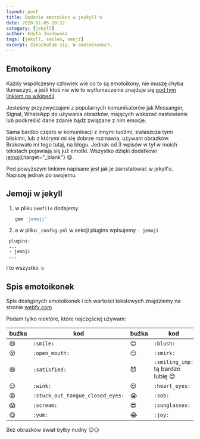 ```yaml
---
layout: post
title: Dodanie emotoikon w jeykyll'u
date: 2020-01-05 20:22
category: [jekyll]
author: Edyta Jozdowska
tags: [jekyll, smiles, emoji]
excerpt: Zakochałam się. W emotoikonach.
---
```

## Emotoikony
Każdy współczesny człowiek wie co to są emotoikony, nie muszę chyba tłumaczyć, a jeśli ktoś nie wie to wytłumaczenie znajduje się [pod tym linkiem na wikipedii](https://pl.wikipedia.org/wiki/Emotikon). 

Jesteśmy przyzwyczajeni z popularnych komunikatorów jak Messanger, Signal, WhatsApp do używania obrazków, mających wskazać nastawienie lub podkreślić dane zdanie bądź związane z nim emocje. 

Sama bardzo często w komunikacji z innymi ludźmi, zwłaszcza tymi bliskimi, lub z którymi mi się dobrze rozmawia, używam obrazków. Brakowało mi tego tutaj, na blogu. Jednak od 3 wpisów w tył w moich tekstach pojawiają się już emotki. Wszystko dzięki dodatkowi [jemoji](https://github.com/jekyll/jemoji){:target="_blank"} :yum:.

Pod powyższym linkiem napisane jest jak je zainstalować w jekyll'u. Napiszę jednak po swojemu.

## Jemoji w jekyll
1. w pliku `Gemfile` dodajemy 
   ```ruby
   gem 'jemoji'
   ```
2. a w pliku `_config.yml` w sekcji plugins wpisujemy `- jemoji`
   
  ```
   plugins:
   ...
   - jemoji
   ...
   ```
I to wszystko :relaxed:

## Spis emotoikonek
Spis dostępnych emotoikonek i ich wartości tekstowych znajdziemy na stronie [webfx.com](https://www.webfx.com/tools/emoji-cheat-sheet/)

Podam tylko niektóre, które najczęściej używam:


| buźka                          | kod                              | buźka         | kod                                     |
|--------------------------------|----------------------------------|---------------|-----------------------------------------|
| :smile:                        | `:smile:`                        | :blush:       | `:blush:`                               |
| :open_mouth:                   | `:open_mouth:`                   | :smirk:       | `:smirk:`                               |
| :satisfied:                    | `:satisfied:`                    | :smiling_imp: | `:smiling_imp:` tą bardzo lubię :blush: |
| :wink:                         | `:wink:`                         | :heart_eyes:  | `:heart_eyes:`                          |
| :stuck_out_tongue_closed_eyes: | `:stuck_out_tongue_closed_eyes:` | :sob:         | `:sob:`                                 |
| :scream:                       | `:scream:`                       | :sunglasses:  | `:sunglasses:`                          |
| :yum:                          | `:yum:`                          | :joy:         | `:joy:`                                 |

Bez obrazków świat byłby nudny :wink::smirk: 
